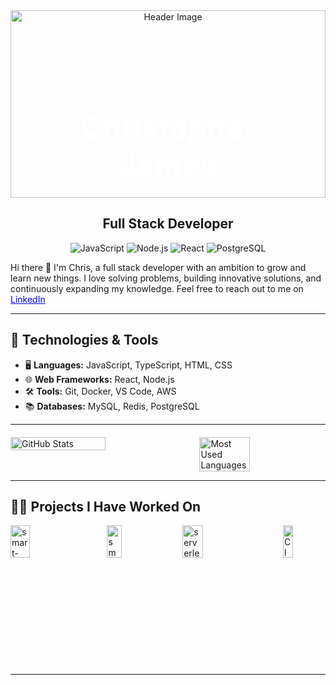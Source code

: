<!-- Container for background image and name -->
<div style="position: relative; text-align: center;">
  <!-- Background image -->
  <img src="https://www.shutterstock.com/image-photo/programmer-people-working-laptops-smartphones-600nw-2473384115.jpg" alt="Header Image" style="width: 100%; height: 300px; object-fit: cover;" />

  <!-- Your Name on top of the background image -->
  <h1 style="position: absolute; top: 50%; left: 50%; transform: translate(-50%, -50%); font-size: 3rem; font-weight: bold; color: white;">Christopher James</h1>
</div>

<!-- Description under the name -->
<h2 align="center">Full Stack Developer</h2>

<!-- Technologies and Tools Section with logos -->
<p align="center">
  <img src="https://img.shields.io/badge/JavaScript-F7DF1E?style=for-the-badge&logo=javascript&logoColor=black" alt="JavaScript" />
  <img src="https://img.shields.io/badge/Node.js-339933?style=for-the-badge&logo=node.js&logoColor=white" alt="Node.js" />
  <img src="https://img.shields.io/badge/React-61DAFB?style=for-the-badge&logo=react&logoColor=black" alt="React" />
  <img src="https://img.shields.io/badge/PostgreSQL-4169E1?style=for-the-badge&logo=postgresql&logoColor=white" alt="PostgreSQL" />
</p>
Hi there 👋 I'm Chris, 
a full stack developer with an ambition to grow and learn new things. I love solving problems, building innovative solutions, and continuously expanding my knowledge.
Feel free to reach out to me on <a href="https://www.linkedin.com/in/christopher-james-a258a6338/" style="color: blue;">LinkedIn</a>


---

## 🔧 Technologies & Tools
- 🖥️ **Languages:** JavaScript, TypeScript, HTML, CSS
- 🌐 **Web Frameworks:** React, Node.js
- 🛠️ **Tools:** Git, Docker, VS Code, AWS
- 📚 **Databases:** MySQL, Redis, PostgreSQL

---

<div class="container" style="display: flex; justify-content: space-between; gap: 20px; margin-top: 20px;">
  <img style="height: auto; width: 55%;" class="img" src="https://github-readme-stats.vercel.app/api?username=ChristopherJamesL&show_icons=true&theme=blue-green" alt="GitHub Stats" />
  <img style="height: auto; width: 40%;" class="img" src="https://github-readme-stats.vercel.app/api/top-langs/?username=ChristopherJamesL&theme=blue-green&langs_count=8&layout=compact" alt="Most Used Languages" />
</div>

---

## 🧑‍💻 Projects I Have Worked On

<div style="display: flex; justify-content: space-between; gap: 20px;">
  <!-- Smart Brain App Repo Card -->
  <a href="https://github.com/ChristopherJamesL/smart-brain-app-profile-picture" target="_blank">
    <img style="height: auto; width: 48%;" src="https://github-readme-stats.vercel.app/api/pin/?username=ChristopherJamesL&repo=smart-brain-app-profile-picture" alt="smart-brain-app-profile-picture" />
  </a>
  
  <!-- Robofriends Redux Repo Card -->
  <a href="https://github.com/ChristopherJamesL/smart-brain-api-profile" target="_blank">
    <img style="height: auto; width: 48%;" src="https://github-readme-stats.vercel.app/api/pin/?username=ChristopherJamesL&repo=smart-brain-api-profile" alt="smart-brain-api-profile" />
  </a>

  <!-- serverless-smart-brain-functions Repo Card -->
  <a href="https://github.com/ChristopherJamesL/serverless-smart-brain-functions" target="_blank">
    <img style="height: auto; width: 48%;" src="https://github-readme-stats.vercel.app/api/pin/?username=ChristopherJamesL&repo=serverless-smart-brain-functions" alt="serverless-smart-brain-functions" />
  </a>

  <!-- Cloud-Apparel Repo Card -->
  <a href="https://github.com/ChristopherJamesL/Cloud-Apparel" target="_blank">
    <img style="height: auto; width: 48%;" src="https://github-readme-stats.vercel.app/api/pin/?username=ChristopherJamesL&repo=Cloud-Apparel" alt="Cloud-Apparel" />
  </a>
</div>

---


